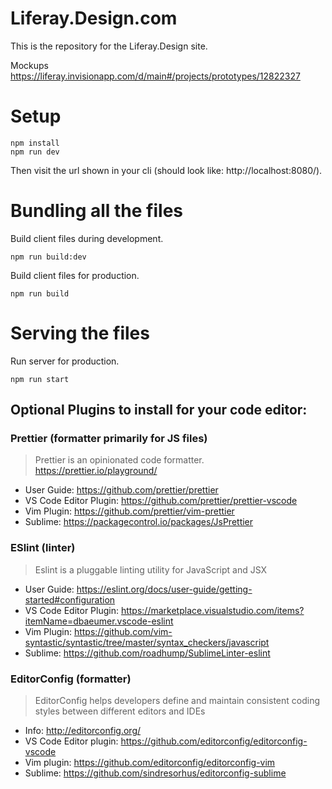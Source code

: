 # Liferay.Design.com

This is the repository for the Liferay.Design site.

Mockups
https://liferay.invisionapp.com/d/main#/projects/prototypes/12822327

# Setup

```
npm install
npm run dev
```

Then visit the url shown in your cli (should look like: http://localhost:8080/).


# Bundling all the files

Build client files during development.
```
npm run build:dev
```

Build client files for production.
```
npm run build
```

# Serving the files

Run server for production.
```
npm run start
```

## Optional Plugins to install for your code editor:

### Prettier (formatter primarily for JS files)
> Prettier is an opinionated code formatter. https://prettier.io/playground/
* User Guide: https://github.com/prettier/prettier
* VS Code Editor Plugin: https://github.com/prettier/prettier-vscode
* Vim Plugin: https://github.com/prettier/vim-prettier
* Sublime: https://packagecontrol.io/packages/JsPrettier

### ESlint (linter)
> Eslint is a pluggable linting utility for JavaScript and JSX
* User Guide: https://eslint.org/docs/user-guide/getting-started#configuration
* VS Code Editor Plugin: https://marketplace.visualstudio.com/items?itemName=dbaeumer.vscode-eslint
* Vim Plugin: https://github.com/vim-syntastic/syntastic/tree/master/syntax_checkers/javascript
* Sublime: https://github.com/roadhump/SublimeLinter-eslint

### EditorConfig (formatter)
> EditorConfig helps developers define and maintain consistent coding styles between different editors and IDEs
* Info: http://editorconfig.org/
* VS Code Editor plugin: https://github.com/editorconfig/editorconfig-vscode
* Vim plugin: https://github.com/editorconfig/editorconfig-vim
* Sublime: https://github.com/sindresorhus/editorconfig-sublime
